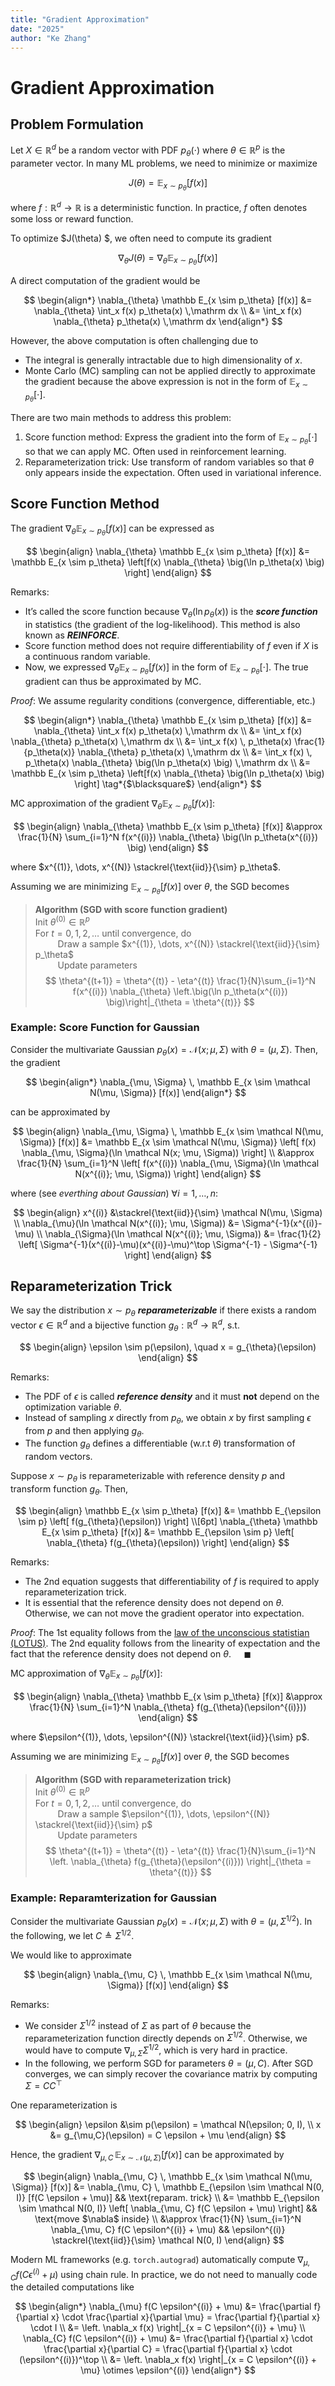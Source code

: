 ```yaml
---
title: "Gradient Approximation"
date: "2025"
author: "Ke Zhang"
---
```


# Gradient Approximation

## Problem Formulation

Let $X \in\mathbb R^d$ be a random vector with PDF $p_\theta(\cdot)$ where $\theta\in\mathbb R^p$ is the parameter vector. In many ML problems, we need to minimize or maximize

$$
J(\theta) = \mathbb E_{x \sim p_\theta} [f(x)]
$$

where $f: \mathbb R^d \to \mathbb R$ is a deterministic function. In practice, $f$ often denotes some loss or reward function.

To optimize $J(\theta) $, we often need to compute its gradient

$$
\nabla_{\theta} J(\theta) = \nabla_{\theta}\mathbb E_{x \sim p_\theta} [f(x)]
$$

A direct computation of the gradient would be

$$
\begin{align*}
\nabla_{\theta} \mathbb E_{x \sim p_\theta} [f(x)]
&= \nabla_{\theta} \int_x f(x) p_\theta(x) \,\mathrm dx \\
&= \int_x f(x) \nabla_{\theta} p_\theta(x) \,\mathrm dx
\end{align*}
$$

However, the above computation is often challenging due to

* The integral is generally intractable due to high dimensionality of $x$.
* Monte Carlo (MC) sampling can not be applied directly to approximate the gradient because the above expression is not in the form of $\mathbb E_{x \sim p_\theta} [\cdot]$.

There are two main methods to address this problem:

1. Score function method: Express the gradient into the form of $\mathbb E_{x \sim p_\theta} [\cdot]$ so that we can apply MC. Often used in reinforcement learning.
1. Reparameterization trick: Use transform of random variables so that $\theta$ only appears inside the expectation. Often used in variational inference.

## Score Function Method

The gradient $\nabla_{\theta} \mathbb E_{x \sim p_\theta} [f(x)]$ can be expressed as

$$
\begin{align}
\nabla_{\theta} \mathbb E_{x \sim p_\theta} [f(x)]
&=  \mathbb E_{x \sim p_\theta} \left[f(x) \nabla_{\theta} \big(\ln p_\theta(x) \big) \right]
\end{align}
$$

Remarks:

* It’s called the score function because $\nabla_{\theta} \big(\ln p_\theta(x) \big)$ is the ***score function*** in statistics (the gradient of the log-likelihood). This method is also known as ***REINFORCE***.
* Score function method does not require differentiability of $f$ even if $X$ is a continuous random variable.
* Now, we expressed $\nabla_{\theta} \mathbb E_{x \sim p_\theta} [f(x)]$ in the form of $\mathbb E_{x \sim p_\theta} [\cdot]$. The true gradient can thus be approximated by MC.

*Proof*: We assume regularity conditions (convergence, differentiable, etc.)

$$
\begin{align*}
\nabla_{\theta} \mathbb E_{x \sim p_\theta} [f(x)]
&= \nabla_{\theta} \int_x f(x) p_\theta(x) \,\mathrm dx \\
&= \int_x f(x) \nabla_{\theta} p_\theta(x) \,\mathrm dx \\
&= \int_x f(x) \, p_\theta(x) \frac{1}{p_\theta(x)} \nabla_{\theta} p_\theta(x) \,\mathrm dx \\
&= \int_x f(x) \, p_\theta(x) \nabla_{\theta} \big(\ln p_\theta(x) \big) \,\mathrm dx \\
&=  \mathbb E_{x \sim p_\theta} \left[f(x) \nabla_{\theta} \big(\ln p_\theta(x) \big) \right]
\tag*{$\blacksquare$}
\end{align*}
$$

MC approximation of the gradient $\nabla_{\theta} \mathbb E_{x \sim p_\theta} [f(x)]$:

$$
\begin{align}
\nabla_{\theta} \mathbb E_{x \sim p_\theta} [f(x)]
&\approx \frac{1}{N} \sum_{i=1}^N f(x^{(i)}) \nabla_{\theta} \big(\ln p_\theta(x^{(i)}) \big)
\end{align}
$$

where $x^{(1)}, \dots, x^{(N)} \stackrel{\text{iid}}{\sim} p_\theta$.

Assuming we are minimizing $\mathbb E_{x \sim p_\theta} [f(x)]$ over $\theta$, the SGD becomes

> **Algorithm (SGD with score function gradient)**  
> Init $\theta^{(0)} \in\mathbb R^p$  
> For $t=0,1,2,\dots$ until convergence, do  
> $\qquad$ Draw a sample $x^{(1)}, \dots, x^{(N)} \stackrel{\text{iid}}{\sim} p_\theta$  
> $\qquad$ Update parameters
> $$
> \theta^{(t+1)} = \theta^{(t)} - \eta^{(t)} \frac{1}{N}\sum_{i=1}^N f(x^{(i)}) \nabla_{\theta} \left.\big(\ln p_\theta(x^{(i)}) \big)\right|_{\theta = \theta^{(t)}}
> $$

### Example: Score Function for Gaussian

Consider the multivariate Gaussian $p_\theta(x) = \mathcal N(x; \mu, \Sigma)$ with $\theta = (\mu, \Sigma)$. Then, the gradient

$$
\begin{align*}
\nabla_{\mu, \Sigma} \, \mathbb E_{x \sim \mathcal N(\mu, \Sigma)} [f(x)]
\end{align*}
$$

can be approximated by

$$
\begin{align}
\nabla_{\mu, \Sigma} \, \mathbb E_{x \sim \mathcal N(\mu, \Sigma)} [f(x)]
&= \mathbb E_{x \sim \mathcal N(\mu, \Sigma)} \left[ f(x) \nabla_{\mu, \Sigma}(\ln \mathcal N(x; \mu, \Sigma)) \right]
\\
&\approx \frac{1}{N} \sum_{i=1}^N \left[ f(x^{(i)}) \nabla_{\mu, \Sigma}(\ln \mathcal N(x^{(i)}; \mu, \Sigma)) \right]
\end{align}
$$

where (see *everthing about Gaussian*) $\forall i=1,\dots,n$:

$$
\begin{align}
x^{(i)} &\stackrel{\text{iid}}{\sim} \mathcal N(\mu, \Sigma)
\\
\nabla_{\mu}(\ln \mathcal N(x^{(i)}; \mu, \Sigma))
&= \Sigma^{-1}(x^{(i)}-\mu)
\\
\nabla_{\Sigma}(\ln \mathcal N(x^{(i)}; \mu, \Sigma))
&= \frac{1}{2} \left[ \Sigma^{-1}(x^{(i)}-\mu)(x^{(i)}-\mu)^\top \Sigma^{-1} - \Sigma^{-1} \right]
\end{align}
$$

## Reparameterization Trick

We say the distribution $x\sim p_\theta$ ***reparameterizable*** if there exists a random vector $\epsilon\in\mathbb R^d$ and a bijective function $g_{\theta}: \mathbb R^d \to \mathbb R^d$, s.t.

$$
\begin{align}
\epsilon \sim p(\epsilon),
\quad
x = g_{\theta}(\epsilon)
\end{align}
$$

Remarks:

* The PDF of $\epsilon$ is called ***reference density*** and it must **not** depend on the optimization variable $\theta$.
* Instead of sampling $x$ directly from $p_\theta$, we obtain $x$ by first sampling $\epsilon$ from $p$ and then applying $g_{\theta}$.
* The function $g_\theta$ defines a differentiable (w.r.t $\theta$) transformation of random vectors.

Suppose $x\sim p_\theta$ is reparameterizable with reference density $p$ and transform function $g_{\theta}$. Then,

$$
\begin{align}
\mathbb E_{x \sim p_\theta} [f(x)]
&= \mathbb E_{\epsilon \sim p} \left[ f(g_{\theta}(\epsilon)) \right]
\\[6pt]
\nabla_{\theta} \mathbb E_{x \sim p_\theta} [f(x)]
&= \mathbb E_{\epsilon \sim p} \left[ \nabla_{\theta} f(g_{\theta}(\epsilon)) \right]
\end{align}
$$

Remarks:

* The 2nd equation suggests that differentiability of $f$ is required to apply reparameterization trick.
* It is essential that the reference density does not depend on $\theta$. Otherwise, we can not move the gradient operator into expectation.

*Proof*: The 1st equality follows from the [law of the unconscious statistian (LOTUS)](https://en.wikipedia.org/wiki/Law_of_the_unconscious_statistician). The 2nd equality follows from the linearity of expectation and the fact that the reference density does not depend on $\theta$. $\quad\blacksquare$

MC approximation of $\nabla_{\theta} \mathbb E_{x \sim p_\theta} [f(x)]$:

$$
\begin{align}
\nabla_{\theta} \mathbb E_{x \sim p_\theta} [f(x)]
&\approx \frac{1}{N} \sum_{i=1}^N \nabla_{\theta} f(g_{\theta}(\epsilon^{(i)}))
\end{align}
$$

where $\epsilon^{(1)}, \dots, \epsilon^{(N)} \stackrel{\text{iid}}{\sim} p$.

Assuming we are minimizing $\mathbb E_{x \sim p_\theta} [f(x)]$ over $\theta$, the SGD becomes

> **Algorithm (SGD with reparameterization trick)**  
> Init $\theta^{(0)} \in\mathbb R^p$  
> For $t=0,1,2,\dots$ until convergence, do  
> $\qquad$ Draw a sample $\epsilon^{(1)}, \dots, \epsilon^{(N)} \stackrel{\text{iid}}{\sim} p$  
> $\qquad$ Update parameters
> $$
> \theta^{(t+1)} = \theta^{(t)} - \eta^{(t)} \frac{1}{N}\sum_{i=1}^N \left. \nabla_{\theta} f(g_{\theta}(\epsilon^{(i)})) \right|_{\theta = \theta^{(t)}}
> $$

### Example: Reparamterization for Gaussian

Consider the multivariate Gaussian $p_\theta(x) = \mathcal N(x; \mu, \Sigma)$ with $\theta = (\mu, \Sigma^{1/2})$. In the following, we let $C \triangleq \Sigma^{1/2}$.

We would like to approximate

$$
\begin{align}
\nabla_{\mu, C} \, \mathbb E_{x \sim \mathcal N(\mu, \Sigma)} [f(x)]
\end{align}
$$

Remarks:

* We consider $\Sigma^{1/2}$ instead of $\Sigma$ as part of $\theta$ because the reparameterization function directly depends on $\Sigma^{1/2}$. Otherwise, we would have to compute $\nabla_{\mu, \Sigma} \Sigma^{1/2}$, which is very hard in practice.
* In the following, we perform SGD for parameters $\theta = (\mu, C)$. After SGD converges, we can simply recover the covariance matrix by computing $\Sigma = CC^\top$

One reparameterization is

$$
\begin{align}
\epsilon &\sim p(\epsilon) = \mathcal N(\epsilon; 0, I),
\\
x &= g_{\mu,C}(\epsilon) = C \epsilon + \mu
\end{align}
$$

Hence, the gradient $\nabla_{\mu, C} \, \mathbb E_{x \sim \mathcal N(\mu, \Sigma)} [f(x)]$ can be approximated by

$$
\begin{align}
\nabla_{\mu, C} \, \mathbb E_{x \sim \mathcal N(\mu, \Sigma)} [f(x)]
&= \nabla_{\mu, C} \, \mathbb E_{\epsilon \sim \mathcal N(0, I)} [f(C \epsilon + \mu)]
&& \text{reparam. trick}
\\
&= \mathbb E_{\epsilon \sim \mathcal N(0, I)} \left[ \nabla_{\mu, C} f(C \epsilon + \mu) \right]
&& \text{move $\nabla$ inside}
\\
&\approx \frac{1}{N} \sum_{i=1}^N \nabla_{\mu, C} f(C \epsilon^{(i)} + \mu)
&& \epsilon^{(i)} \stackrel{\text{iid}}{\sim} \mathcal N(0, I)
\end{align}
$$

Modern ML frameworks (e.g. `torch.autograd`) automatically compute $\nabla_{\mu, C} f(C \epsilon^{(i)} + \mu)$ using chain rule. In practice, we do not need to manually code the detailed computations like

$$
\begin{align*}
\nabla_{\mu} f(C \epsilon^{(i)} + \mu)
&= \frac{\partial f}{\partial x} \cdot \frac{\partial x}{\partial \mu}
= \frac{\partial f}{\partial x} \cdot I \\
&= \left. \nabla_x f(x) \right|_{x = C \epsilon^{(i)} + \mu}
\\
\nabla_{C} f(C \epsilon^{(i)} + \mu)
&= \frac{\partial f}{\partial x} \cdot \frac{\partial x}{\partial C}
= \frac{\partial f}{\partial x} \cdot (\epsilon^{(i)})^\top \\
&= \left. \nabla_x f(x) \right|_{x = C \epsilon^{(i)} + \mu} \otimes \epsilon^{(i)}
\end{align*}
$$
